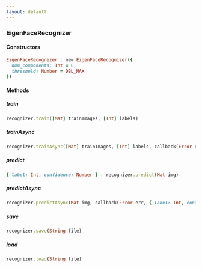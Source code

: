 ```yaml
---
layout: default
---
```


###  EigenFaceRecognizer

<a name="constructors"></a>

####  Constructors
``` ruby
EigenFaceRecognizer : new EigenFaceRecognizer({
  num_components: Int = 0,
  threshold: Number = DBL_MAX
})
```

####  Methods

<a name="train"></a>

#####  train
``` ruby
recognizer.train([Mat] trainImages, [Int] labels)
```

<a name="trainAsync"></a>

#####  trainAsync
``` ruby
recognizer.trainAsync([Mat] trainImages, [Int] labels, callback(Error err))
```

<a name="predict"></a>

#####  predict
``` ruby
{ label: Int, confidence: Number } : recognizer.predict(Mat img)
```

<a name="predictAsync"></a>

#####  predictAsync
``` ruby
recognizer.predictAsync(Mat img, callback(Error err, { label: Int, confidence: Number } result))
```

<a name="save"></a>

#####  save
``` ruby
recognizer.save(String file)
```

<a name="load"></a>

#####  load
``` ruby
recognizer.load(String file)
```